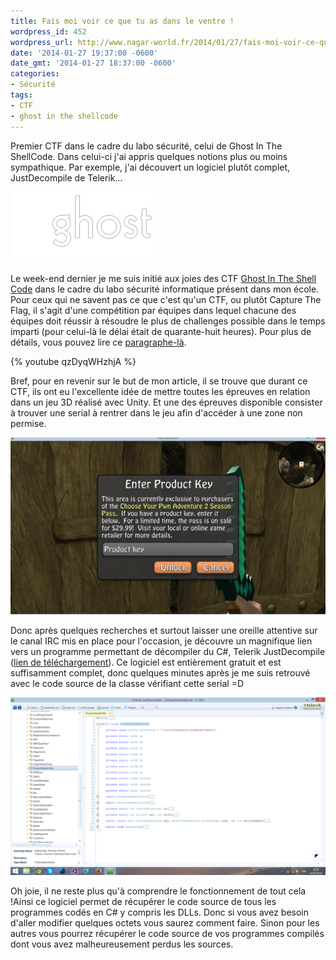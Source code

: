 ```yaml
---
title: Fais moi voir ce que tu as dans le ventre !
wordpress_id: 452
wordpress_url: http://www.nagar-world.fr/2014/01/27/fais-moi-voir-ce-que-tu-as-dans-le/
date: '2014-01-27 19:37:00 -0600'
date_gmt: '2014-01-27 18:37:00 -0600'
categories:
- Sécurité
tags:
- CTF
- ghost in the shellcode
---
```


Premier CTF dans le cadre du labo sécurité, celui de Ghost In The ShellCode. Dans celui-ci j'ai appris quelques notions plus ou moins sympathique. Par exemple, j'ai découvert un logiciel plutôt complet, JustDecompile de Telerik...

![Ghost in the shellcode logo](/assets/images/uploads/2014/03/gitsc-logo.png)
<!--more-->

Le week-end dernier je me suis initié aux joies des CTF [Ghost In The Shell Code](http://ghostintheshellcode.com/) dans le cadre du labo sécurité informatique présent dans mon école. Pour ceux qui ne savent pas ce que c'est qu'un CTF, ou plutôt Capture The Flag, il s'agit d'une compétition par équipes dans lequel chacune des équipes doit réussir à résoudre le plus de challenges possible dans le temps imparti (pour celui-là le délai était de quarante-huit heures). Pour plus de détails, vous pouvez lire ce [paragraphe-là](http://en.wikipedia.org/wiki/Capture_the_flag#Computer_security).

{% youtube qzDyqWHzhjA %}

Bref, pour en revenir sur le but de mon article, il se trouve que durant ce CTF, ils ont eu l'excellente idée de mettre toutes les épreuves en relation dans un jeu 3D réalisé avec Unity. Et une des épreuves disponible consister à trouver une serial à rentrer dans le jeu afin d'accéder à une zone non permise.

![Capture d'écran de PWN Adventure](/assets/images/uploads/2014/03/PWN_Adventure.png)

Donc après quelques recherches et surtout laisser une oreille attentive sur le canal IRC mis en place pour l'occasion, je découvre un magnifique lien vers un programme permettant de décompiler du C#, Telerik JustDecompile ([lien de téléchargement](http://www.telerik.com/products/decompiler.aspx)). Ce logiciel est entièrement gratuit et est suffisamment complet, donc quelques minutes après je me suis retrouvé avec le code source de la classe vérifiant cette serial =D

![Capture d'écran de JustDecompile](/assets/images/uploads/2014/03/gitsc-justdecompile.png)

Oh joie, il ne reste plus qu'à comprendre le fonctionnement de tout cela !Ainsi ce logiciel permet de récupérer le code source de tous les programmes codés en C# y compris les DLLs. Donc si vous avez besoin d'aller modifier quelques octets vous saurez comment faire. Sinon pour les autres vous pourrez récupérer le code source de vos programmes compilés dont vous avez malheureusement perdus les sources.
